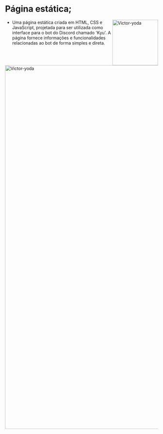 # Página estática;

<img align="right" alt="Victor-yoda" width="150" src="https://i.imgur.com/nTGg9tA.png">

- Uma página estática criada em HTML, CSS e JavaScript, projetada para ser utilizada como interface para o bot do Discord chamado 'Kyu'. A página fornece informações e funcionalidades relacionadas ao bot de forma simples e direta.

<img align="right" alt="Victor-yoda" width="1200" src="https://i.imgur.com/gOAANH5.png">
